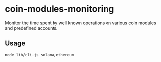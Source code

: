 # coin-modules-monitoring

Monitor the time spent by well known operations on various coin modules and predefined accounts.

## Usage

```sh
node lib/cli.js solana,ethereum
```
